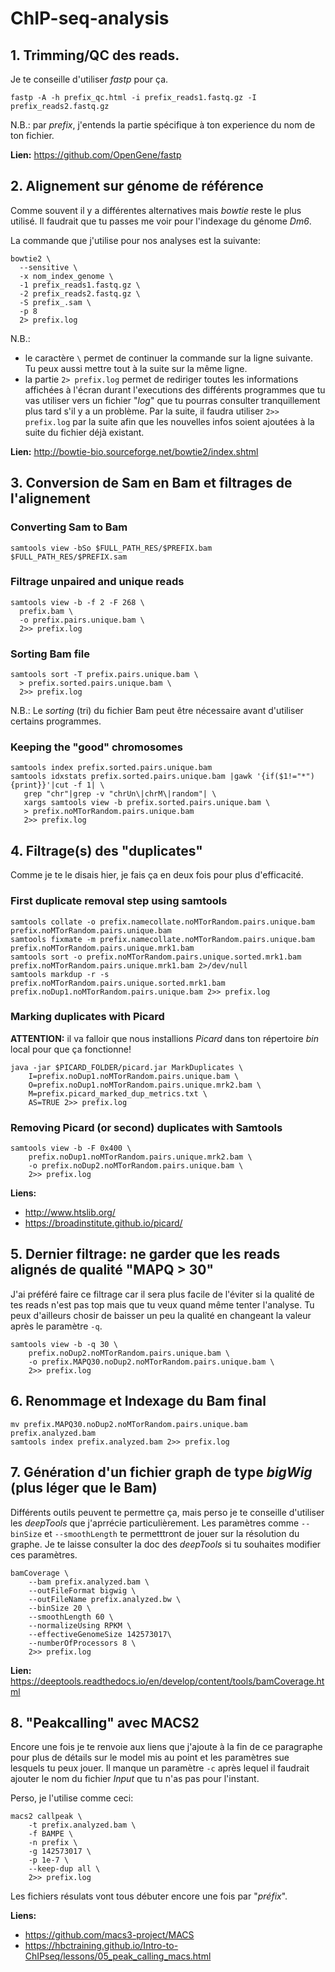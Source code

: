 # ChIP-seq-analysis

## 1. Trimming/QC des reads.

Je te conseille d'utiliser *fastp* pour ça.

`fastp -A -h prefix_qc.html -i prefix_reads1.fastq.gz -I prefix_reads2.fastq.gz`

N.B.: par *prefix*, j'entends la partie spécifique à ton experience du nom de ton fichier. 

**Lien:** https://github.com/OpenGene/fastp

## 2. Alignement sur génome de référence

Comme souvent il y a différentes alternatives mais *bowtie* reste le plus utilisé.
Il faudrait que tu passes me voir pour l'indexage du génome *Dm6*.

La commande que j'utilise pour nos analyses est la suivante:

```
bowtie2 \
  --sensitive \
  -x nom_index_genome \
  -1 prefix_reads1.fastq.gz \
  -2 prefix_reads2.fastq.gz \
  -S prefix_.sam \
  -p 8
  2> prefix.log
```

N.B.:
- le caractère `\` permet de continuer la commande sur la ligne suivante. Tu peux aussi mettre tout à la suite sur la même ligne.
- la partie `2> prefix.log` permet de rediriger toutes les informations affichées à l'écran durant l'executions des différents programmes que tu vas utiliser vers un fichier "*log*" que tu pourras consulter tranquillement plus tard s'il y a un problème. Par la suite, il faudra utiliser `2>> prefix.log` par la suite afin que les nouvelles infos soient ajoutées à la suite du fichier déjà existant.

**Lien:** http://bowtie-bio.sourceforge.net/bowtie2/index.shtml

## 3. Conversion de Sam en Bam et filtrages de l'alignement

### Converting Sam to Bam

`samtools view -bSo $FULL_PATH_RES/$PREFIX.bam $FULL_PATH_RES/$PREFIX.sam`

### Filtrage unpaired and unique reads

```
samtools view -b -f 2 -F 268 \
  prefix.bam \
  -o prefix.pairs.unique.bam \
  2>> prefix.log
```

### Sorting Bam file

```
samtools sort -T prefix.pairs.unique.bam \
  > prefix.sorted.pairs.unique.bam \
  2>> prefix.log
```

N.B.: Le *sorting* (tri) du fichier Bam peut être nécessaire avant d'utiliser certains programmes.

### Keeping the "good" chromosomes

```
samtools index prefix.sorted.pairs.unique.bam
samtools idxstats prefix.sorted.pairs.unique.bam |gawk '{if($1!="*"){print}}'|cut -f 1| \
   grep "chr"|grep -v "chrUn\|chrM\|random"| \
   xargs samtools view -b prefix.sorted.pairs.unique.bam \
   > prefix.noMTorRandom.pairs.unique.bam
   2>> prefix.log
```

## 4. Filtrage(s) des "duplicates"

Comme je te le disais hier, je fais ça en deux fois pour plus d'efficacité.

### First duplicate removal step using samtools

```
samtools collate -o prefix.namecollate.noMTorRandom.pairs.unique.bam prefix.noMTorRandom.pairs.unique.bam
samtools fixmate -m prefix.namecollate.noMTorRandom.pairs.unique.bam prefix.noMTorRandom.pairs.unique.mrk1.bam
samtools sort -o prefix.noMTorRandom.pairs.unique.sorted.mrk1.bam prefix.noMTorRandom.pairs.unique.mrk1.bam 2>/dev/null
samtools markdup -r -s prefix.noMTorRandom.pairs.unique.sorted.mrk1.bam prefix.noDup1.noMTorRandom.pairs.unique.bam 2>> prefix.log
```

### Marking duplicates with Picard

**ATTENTION:** il va falloir que nous installions *Picard* dans ton répertoire *bin* local pour que ça fonctionne!

```
java -jar $PICARD_FOLDER/picard.jar MarkDuplicates \
	I=prefix.noDup1.noMTorRandom.pairs.unique.bam \
	O=prefix.noDup1.noMTorRandom.pairs.unique.mrk2.bam \
	M=prefix.picard_marked_dup_metrics.txt \
	AS=TRUE 2>> prefix.log
```

### Removing Picard (or second) duplicates with Samtools

```
samtools view -b -F 0x400 \
	prefix.noDup1.noMTorRandom.pairs.unique.mrk2.bam \
	-o prefix.noDup2.noMTorRandom.pairs.unique.bam \
	2>> prefix.log
```

**Liens:**
- http://www.htslib.org/
- https://broadinstitute.github.io/picard/

## 5. Dernier filtrage: ne garder que les reads alignés de qualité "MAPQ > 30"

J'ai préféré faire ce filtrage car il sera plus facile de l'éviter si la qualité de tes reads n'est pas top mais que tu veux quand même tenter l'analyse.
Tu peux d'ailleurs chosir de baisser un peu la qualité en changeant la valeur après le paramètre `-q`.

```
samtools view -b -q 30 \
	prefix.noDup2.noMTorRandom.pairs.unique.bam \
	-o prefix.MAPQ30.noDup2.noMTorRandom.pairs.unique.bam \
	2>> prefix.log
```

## 6. Renommage et Indexage du Bam final
 
```
mv prefix.MAPQ30.noDup2.noMTorRandom.pairs.unique.bam prefix.analyzed.bam
samtools index prefix.analyzed.bam 2>> prefix.log
```

## 7. Génération d'un fichier graph de type *bigWig* (plus léger que le Bam)

Différents outils peuvent te permettre ça, mais perso je te conseille d'utiliser les *deepTools* que j'aprrécie particulièrement.
Les paramètres comme `--binSize` et `--smoothLength` te permetttront de jouer sur la résolution du graphe. Je te laisse consulter la doc des *deepTools* si tu souhaites modifier ces paramètres.

```
bamCoverage \
	--bam prefix.analyzed.bam \
	--outFileFormat bigwig \
	--outFileName prefix.analyzed.bw \
	--binSize 20 \
	--smoothLength 60 \
	--normalizeUsing RPKM \
	--effectiveGenomeSize 142573017\
	--numberOfProcessors 8 \
	2>> prefix.log
```

**Lien:** https://deeptools.readthedocs.io/en/develop/content/tools/bamCoverage.html

## 8. "Peakcalling" avec MACS2

Encore une fois je te renvoie aux liens que j'ajoute à la fin de ce paragraphe pour plus de détails sur le model mis au point et les paramètres sue lesquels tu peux jouer. Il manque un paramètre `-c` après lequel il faudrait ajouter le nom du fichier *Input* que tu n'as pas pour l'instant.

Perso, je l'utilise comme ceci:

```
macs2 callpeak \
	-t prefix.analyzed.bam \
	-f BAMPE \
	-n prefix \
	-g 142573017 \
	-p 1e-7 \
	--keep-dup all \
	2>> prefix.log
```

Les fichiers résulats vont tous débuter encore une fois par "*préfix*".

**Liens:**
- https://github.com/macs3-project/MACS
- https://hbctraining.github.io/Intro-to-ChIPseq/lessons/05_peak_calling_macs.html

